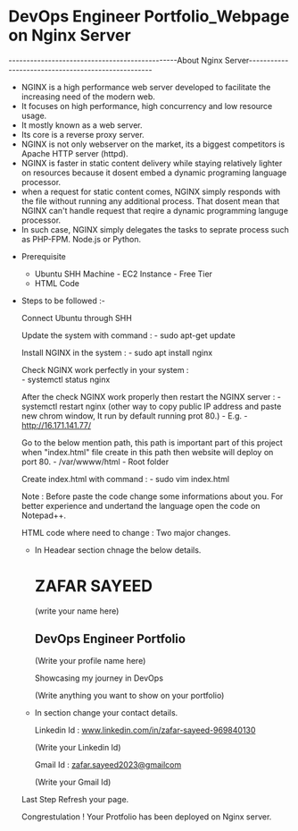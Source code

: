 # DevOps Engineer Portfolio_Webpage on Nginx Server

  -----------------------------------------------About Nginx Server---------------------------------------------------

-  NGINX is a high performance web server developed to facilitate the increasing need of the modern web.
-  It focuses on high performance, high concurrency and low resource usage.
-  It mostly known as a web server.
-  Its core is a reverse proxy server.
-  NGINX  is not only webserver on the market, its a biggest competitors is Apache HTTP server (httpd).
-  NGINX is faster in static content delivery while staying relatively lighter on resources because it dosent embed a dynamic programing language processor.
-  when a request for static content comes, NGINX simply responds with the file without running any additional process. That dosent mean that NGINX can't handle
   request that reqire a dynamic programming languge processor.
-  In such case, NGINX simply delegates the tasks to seprate process such as PHP-FPM. Node.js or Python.

  * Prerequisite
    - Ubuntu SHH Machine - EC2 Instance - Free Tier 
    - HTML Code

  * Steps to be followed :-

    Connect Ubuntu through SHH

    Update the system with command :
         - sudo apt-get update

    Install NGINX in the system :
          - sudo apt install nginx
      
    Check NGINX work perfectly in your system :   
          - systemctl status nginx

    After the check NGINX work properly then restart the NGINX server :
          - systemctl restart nginx (other way to copy public IP address and paste new chrom window, It run by default running prot 80.)
          - E.g. - http://16.171.141.77/

    Go to the below mention path, this path is important part of this project when "index.html" file create in this path then website will deploy on port 80.
          - /var/wwww/html - Root folder

    Create index.html with command :
          - sudo vim index.html

    Note : Before paste the code change some informations about you.
           For better experience and undertand the language open the code on Notepad++.

    HTML code where need to change : Two major changes.
       
       - In Headear section chnage the below details.
                <h1>ZAFAR SAYEED</h1> (write your name here)
		            <h2>DevOps Engineer Portfolio</h2> (Write your profile name here)
		            <p>Showcasing my journey in DevOps</p> (Write anything you want to show on your portfolio)
      
      - In section change your contact details. 
        	<p>Linkedin Id : <a href="www.linkedin.com/in/zafar-sayeed-969840130"> www.linkedin.com/in/zafar-sayeed-969840130 </a></p> (Write your Linkedin Id)
		<p>Gmail Id : <a href="mailto:zafar.sayeed2023@gmail.com">zafar.sayeed2023@gmailcom </a></p> (Write your Gmail Id)
        

    Last Step Refresh your page.

    Congrestulation ! Your Protfolio has been deployed on Nginx server.
    
